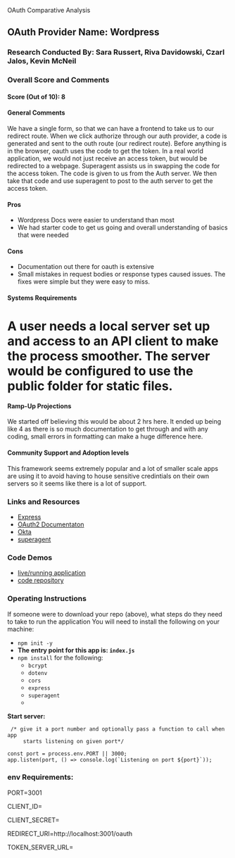 OAuth Comparative Analysis

## OAuth Provider Name: Wordpress

### Research Conducted By: Sara Russert, Riva Davidowski, Czarl Jalos, Kevin McNeil

### Overall Score and Comments
#### Score (Out of 10): 8
#### General Comments
We have a single form, so that we can have a frontend to take us to our redirect route. When we click authorize through our auth provider, a code is generated and sent to the outh route (our redirect route). Before anything is in the browser, oauth uses the code to get the token. In a real world application, we would not just receive an access token, but would be redirected to a webpage. Superagent assists us in swapping the code for the access token. The code is given to us from the Auth server. We then take that code and use superagent to post to the auth server to get the access token.

#### Pros
* Wordpress Docs were easier to understand than most
* We had starter code to get us going and overall understanding of basics that were needed

#### Cons
* Documentation out there for oauth is extensive
* Small mistakes in request bodies or response types caused issues. The fixes were simple but they were easy to miss.


#### Systems Requirements
A user needs a local server set up and access to an API client to make the process smoother. The server would be configured to use the public folder for static files.
=


#### Ramp-Up Projections
We started off believing this would be about 2 hrs here. It ended up being like 4 as there is so much
documentation to get through and with any coding, small errors in formatting can make a huge difference here.


#### Community Support and Adoption levels
This framework seems extremely popular and a lot of smaller scale apps are using it to avoid having to house sensitive credintials on their own servers so it seems like there is a lot of support.


### Links and Resources
* [Express](http://expressjs.com/en/starter/installing.html)
* [OAuth2 Documentaton](https://developer.wordpress.com/docs/oauth2/)
* [Okta](https://www.oauth.com/oauth2-servers/server-side-apps/authorization-code/#clients-authorization-interface)
* [superagent](https://www.npmjs.com/package/superagent)

### Code Demos
* [live/running application](http://xyz.com)
* [code repository](http://xyz.com)

### Operating Instructions
If someone were to download your repo (above), what steps do they need to take to run the application
You will need to install the following on your machine:

- `npm init -y `
- **The entry point for this app is: `index.js`**
- `npm install` for the following:
    - `bcrypt`
    - `dotenv`
    - `cors`
    -  `express`
    -  `superagent`
    -  
**Start server:**
   
```
 /* give it a port number and optionally pass a function to call when app
     starts listening on given port*/

const port = process.env.PORT || 3000;
app.listen(port, () => console.log(`Listening on port ${port}`));

```

### env Requirements:

PORT=3001

CLIENT_ID=

CLIENT_SECRET=

REDIRECT_URI=http://localhost:3001/oauth

TOKEN_SERVER_URL=

